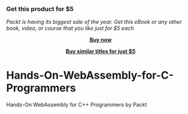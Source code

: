 
### Get this product for $5

<i>Packt is having its biggest sale of the year. Get this eBook or any other book, video, or course that you like just for $5 each</i>


<b><p align='center'>[Buy now](https://packt.link/9781839217753)</p></b>


<b><p align='center'>[Buy similar titles for just $5](https://subscription.packtpub.com/search)</p></b>


# Hands-On-WebAssembly-for-C-Programmers
Hands-On WebAssembly for C++ Programmers by Packt 
